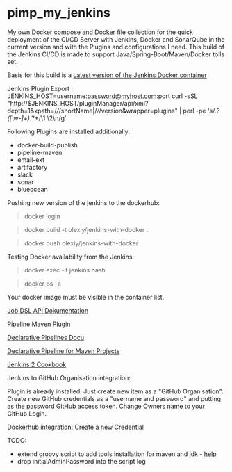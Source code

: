 # pimp_my_jenkins
My own Docker compose and Docker file collection for the quick deployment of the CI/CD Server with Jenkins, Docker and SonarQube
in the current version and with the Plugins and configurations I need. This build of the Jenkins CI/CD is made to support Java/Spring-Boot/Maven/Docker tolls set. 

Basis for this build is a [Latest version of the Jenkins Docker container](https://hub.docker.com/r/jenkins/jenkins/)

Jenkins Plugin Export :
JENKINS_HOST=username:password@myhost.com:port
curl -sSL "http://$JENKINS_HOST/pluginManager/api/xml?depth=1&xpath=/*/*/shortName|/*/*/version&wrapper=plugins" | perl -pe 's/.*?<shortName>([\w-]+).*?<version>+/\1 \2\n/g'

Following Plugins are installed additionally: 
+ docker-build-publish
+ pipeline-maven
+ email-ext
+ artifactory
+ slack
+ sonar
+ blueocean


Pushing new version of the jenkins to the dockerhub:
> docker login

> docker build -t olexiy/jenkins-with-docker .

> docker push  olexiy/jenkins-with-docker

Testing Docker availability from the Jenkins:
> docker exec -it jenkins bash

> docker ps -a

Your docker image must be visible in the container list.


[Job DSL API Dokumentation](https://jenkinsci.github.io/job-dsl-plugin/)

[Pipeline Maven Plugin](https://wiki.jenkins.io/display/JENKINS/Pipeline+Maven+Plugin)

[Declarative Pipelines Docu](https://jenkins.io/doc/book/pipeline/syntax/#declarative-pipeline)

[Declarative Pipeline for Maven Projects ](https://jenkins.io/blog/2017/02/07/declarative-maven-project/)

[Jenkins 2 Cookbook](https://www.packtpub.com/mapt/book/networking_and_servers/9781788297943/1)


Jenkins to GitHub Organisation integration:

Plugin is already installed. Just create new item as a "GitHub Organisation". Create new GitHub credentials as a
 "username and password" and putting as the password GitHub access token. Change Owners name to your GitHub Login.
 
 Dockerhub integration: 
 Create a new Credential 

TODO: 
+ extend groovy script to add tools installation for maven and jdk - [help](https://wiki.jenkins.io/display/JENKINS/Jenkins+Script+Console)
+ drop initialAdminPassword into the script log